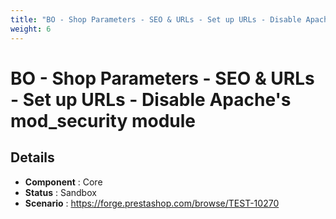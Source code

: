 ```yaml
---
title: "BO - Shop Parameters - SEO & URLs - Set up URLs - Disable Apache\'s mod_security module"
weight: 6
---
```


# BO - Shop Parameters - SEO & URLs - Set up URLs - Disable Apache\'s mod_security module
## Details
* **Component** : Core
* **Status** : Sandbox
* **Scenario** : https://forge.prestashop.com/browse/TEST-10270

